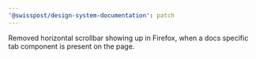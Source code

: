 ```yaml
---
'@swisspost/design-system-documentation': patch
---
```


Removed horizontal scrollbar showing up in Firefox, when a docs specific tab component is present on the page.
